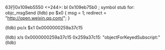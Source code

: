 63行0x109eb5550 <+244>:  bl     0x109eb75b0               ; symbol stub for: objc_msgSend
(lldb) po $x0
{
    msg = 1;
    redirect = "http://open.weixin.qq.com/";
}

(lldb) po/x $x1
0x0000000259a37c15

(lldb) x/s  0x0000000259a37c15
0x259a37c15: "objectForKeyedSubscript:"
(lldb) 